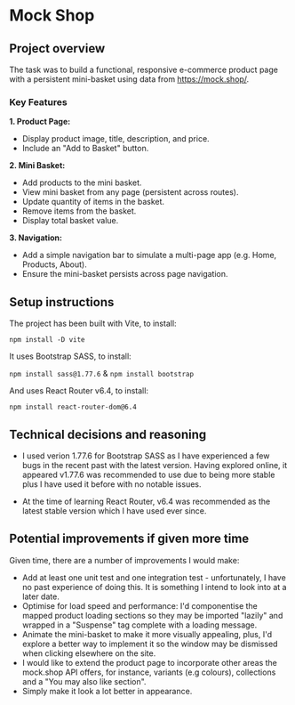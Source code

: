 # Mock Shop

## Project overview

The task was to build a functional, responsive e-commerce product page with a persistent mini-basket using data from https://mock.shop/.

### Key Features

**1. Product Page:**

+ Display product image, title, description, and price.
+ Include an "Add to Basket" button.

**2. Mini Basket:**

+ Add products to the mini basket.
+ View mini basket from any page (persistent across routes).
+ Update quantity of items in the basket.
+ Remove items from the basket.
+ Display total basket value.

**3. Navigation:**

+ Add a simple navigation bar to simulate a multi-page app (e.g. Home, Products, About).
+ Ensure the mini-basket persists across page navigation.

## Setup instructions

The project has been built with Vite, to install:

`npm install -D vite`

It uses Bootstrap SASS, to install:

`npm install sass@1.77.6` & `npm install bootstrap`

And uses React Router v6.4, to install:

`npm install react-router-dom@6.4`

## Technical decisions and reasoning

+ I used verion 1.77.6 for Bootstrap SASS as I have experienced a few bugs in the recent past with the latest version. Having explored online, it appeared v1.77.6 was recommended to use due to being more stable plus I have used it before with no notable issues.

+ At the time of learning React Router, v6.4 was recommended as the latest stable version which I have used ever since.

## Potential improvements if given more time

Given time, there are a number of improvements I would make:

+ Add at least one unit test and one integration test - unfortunately, I have no past experience of doing this. It is something I intend to look into at a later date.
+ Optimise for load speed and performance: I'd componentise the mapped product loading sections so they may be imported "lazily" and wrapped in a "Suspense" tag complete with a loading message.
+ Animate the mini-basket to make it more visually appealing, plus, I'd explore a better way to implement it so the window may be dismissed when clicking elsewhere on the site.
+ I would like to extend the product page to incorporate other areas the mock.shop API offers, for instance, variants (e.g colours), collections and a "You may also like section".
+ Simply make it look a lot better in appearance.